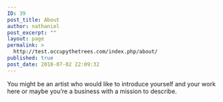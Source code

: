 ```yaml
---
ID: 39
post_title: About
author: nathaniel
post_excerpt: ""
layout: page
permalink: >
  http://test.occupythetrees.com/index.php/about/
published: true
post_date: 2018-07-02 22:09:32
---
```

You might be an artist who would like to introduce yourself and your work here or maybe you&rsquo;re a business with a mission to describe.